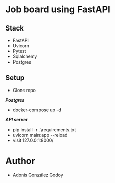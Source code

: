 # Job board using FastAPI

## Stack

- FastAPI
- Uvicorn 
- Pytest
- Sqlalchemy
- Postgres

## Setup

- Clone repo

***Postgres***

- docker-compose up -d

***API server***
- pip install -r .\requirements.txt
- uvicorn main:app --reload
- visit  127.0.0.1:8000/

# Author

- Adonis González Godoy